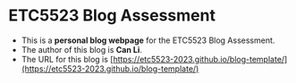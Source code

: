 
# ETC5523 Blog Assessment

* This is a **personal blog webpage** for the ETC5523 Blog Assessment. 
* The author of this blog is **Can Li**.
* The URL for this blog is [https://etc5523-2023.github.io/blog-template/](https://etc5523-2023.github.io/blog-template/)
